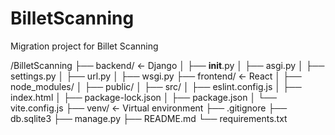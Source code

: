 # BilletScanning
Migration project for Billet Scanning

/BilletScanning
├── backend/        ← Django
│   ├── __init__.py
│   ├── asgi.py
│   ├── settings.py
│   ├── url.py
│   ├── wsgi.py
├── frontend/       ← React
│   ├── node_modules/
│   ├── public/
│   ├── src/
│   ├── eslint.config.js
│   ├── index.html
│   ├── package-lock.json
│   ├── package.json
│   └── vite.config.js
├── venv/           ← Virtual environment
├── .gitignore
├── db.sqlite3
├── manage.py
├── README.md
└── requirements.txt